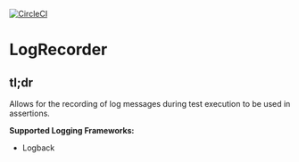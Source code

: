 [![CircleCI](https://circleci.com/gh/nt-ca-aqe/logrecorder/tree/master.svg?style=svg)](https://circleci.com/gh/nt-ca-aqe/logrecorder/tree/master)

# LogRecorder

## tl;dr

Allows for the recording of log messages during test execution to be used in assertions.

**Supported Logging Frameworks:**

- Logback